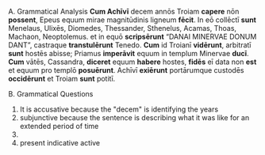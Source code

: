 A. Grammatical Analysis 
**Cum Achīvī** decem annōs Troiam **capere** nōn **possent**, Epeus equum mirae magnitūdinis ligneum **fēcit**. 
In eō collēctī **sunt** Menelaus, Ulixēs, Diomedes, Thessander, Sthenelus, Acamas, Thoas, Machaon, Neoptolemus. 
et in equō **scripsērunt** “DANAI MINERVAE DONUM DANT”, castraque **transtulērunt** Tenedo.
**Cum** id Troianī **vidērunt**, arbitratī **sunt** hostēs abisse; Priamus **imperāvit** equum in templum Minervae **ducī**. 
**Cum** vātēs, Cassandra, **diceret** equum **habere** hostes, **fidēs** eī data non **est** et equum pro templō **posuērunt**. 
Achīvī **exiērunt** portārumque custodēs **occidērunt** et Troiam **sunt** potitī.

B. Grammatical Questions 
1. It is accusative because the "decem" is identifying the years 
2. subjunctive because the sentence is describing what it was like for an extended period of time 
3. 
4. present indicative active
